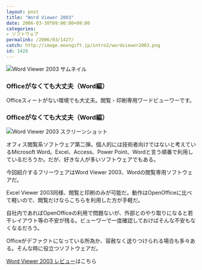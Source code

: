 ```yaml
---
layout: post
title: "Word Viewer 2003"
date: 2006-03-30T09:00:00+09:00
categories:
- ソフトウェア
permalink: /2006/03/1427/
catch: http://image.moongift.jp/intro2/wordviewer2003.png
id: 1428
---
```

 ![Word Viewer 2003 サムネイル](http://image.moongift.jp/intro2/wordviewer2003.t.png "Word Viewer 2003 サムネイル")
  

### Officeがなくても大丈夫（Word編）
  
Officeスィートがない環境でも大丈夫。閲覧・印刷専用ワードビューワーです。  
<!--more-->  

### Officeがなくても大丈夫（Word編）
  

![Word Viewer 2003 スクリーンショット](http://image.moongift.jp/intro2/wordviewer2003.png "Word Viewer 2003 スクリーンショット")

  

オフィス閲覧系ソフトウェア第二弾。個人的には技術者向けではないと考えているMicrosoft Word。Excel、Access、Power Point、Wordと言う順番で利用しているだろうか。だが、好きな人が多いソフトウェアでもある。

  

今回紹介するフリーウェアはWord Viewer 2003、Wordの閲覧専用ソフトウェアだ。

  

Excel Viewer 2003同様、閲覧と印刷のみが可能だ。動作はOpenOfficeに比べて軽いので、閲覧だけならこちらを利用した方が手軽だ。

  

自社内であればOpenOfficeの利用で問題ないが、外部とのやり取りになると若干レイアウト等の不安が残る。ビューワーで一度確認しておけばそんな不安もなくなるだろう。

  

Officeがデファクトになっている所為か、容赦なく送りつけられる場合も多々ある。そんな時に役立つソフトウェアだ。

  

[Word Viewer 2003 レビュー](http://fw.moongift.jp/review/i-1434.html)はこちら

